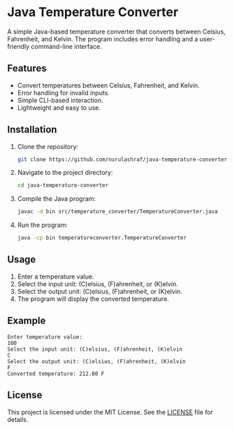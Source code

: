 # Java Temperature Converter

A simple Java-based temperature converter that converts between Celsius, Fahrenheit, and Kelvin. The program includes error handling and a user-friendly command-line interface.

## Features
- Convert temperatures between Celsius, Fahrenheit, and Kelvin.
- Error handling for invalid inputs.
- Simple CLI-based interaction.
- Lightweight and easy to use.

## Installation
1. Clone the repository:
   ```sh
   git clone https://github.com/nurulashraf/java-temperature-converter.git
   ```
2. Navigate to the project directory:
   ```sh
   cd java-temperature-converter
   ```
3. Compile the Java program:
   ```sh
   javac -d bin src/temperature_converter/TemperatureConverter.java
   ```
4. Run the program:
   ```sh
   java -cp bin temperatureconverter.TemperatureConverter
   ```

## Usage
1. Enter a temperature value.
2. Select the input unit: (C)elsius, (F)ahrenheit, or (K)elvin.
3. Select the output unit: (C)elsius, (F)ahrenheit, or (K)elvin.
4. The program will display the converted temperature.

## Example
```
Enter temperature value:
100
Select the input unit: (C)elsius, (F)ahrenheit, (K)elvin
C
Select the output unit: (C)elsius, (F)ahrenheit, (K)elvin
F
Converted temperature: 212.00 F
```

## License
This project is licensed under the MIT License. See the [LICENSE](LICENSE) file for details.


